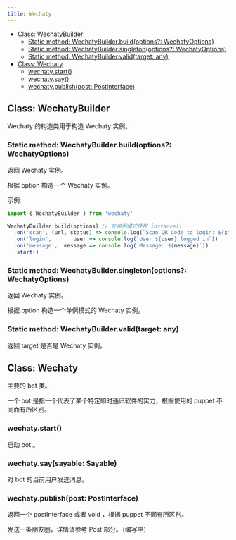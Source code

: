 ```yaml
---
title: Wechaty
---
```


- [Class: WechatyBuilder](#class-wechatybuilder)
  - [Static method: WechatyBuilder.build(options?: WechatyOptions)](#static-method-wechatybuilderbuildoptions-wechatyoptions)
  - [Static method: WechatyBuilder.singleton(options?: WechatyOptions)](#static-method-wechatybuildersingletonoptions-wechatyoptions)
  - [Static method: WechatyBuilder.valid(target: any)](#static-method-wechatybuildervalidtarget-any)
- [Class: Wechaty](#class-wechaty)
  - [wechaty.start()](#wechatystart)
  - [wechaty.say()](#wechatysaysayable-sayable)
  - [wechaty.publish(post: PostInterface)](#wechatypublishpost-postinterface)

## Class: WechatyBuilder

Wechaty 的构造类用于构造 Wechaty 实例。

### Static method: WechatyBuilder.build(options?: WechatyOptions)

返回 Wechaty 实例。

根据 option 构造一个 Wechaty 实例。

示例:

```ts
import { WechatyBuilder } from 'wechaty'

WechatyBuilder.build(options) // 在单例模式使用 instance()
  .on('scan', (url, status) => console.log(`Scan QR Code to login: ${status}\n${url}`))
  .on('login',       user => console.log(`User ${user} logged in`))
  .on('message',  message => console.log(`Message: ${message}`))
  .start()
```

### Static method: WechatyBuilder.singleton(options?: WechatyOptions)

返回 Wechaty 实例。

根据 option 构造一个单例模式的 Wechaty 实例。

### Static method: WechatyBuilder.valid(target: any)

返回 target 是否是 Wechaty 实例。

## Class: Wechaty

主要的 bot 类。

一个 bot 是指一个代表了某个特定即时通讯软件的实力，根据使用的 puppet 不同而有所区别。

### wechaty.start()

启动 bot 。

### wechaty.say(sayable: Sayable)

对 bot 的当前用户发送消息。

### wechaty.publish(post: PostInterface)

返回一个 postInterface 或者 void ，根据 puppet 不同有所区别。

发送一条朋友圈，详情请参考 Post 部分。（编写中）
